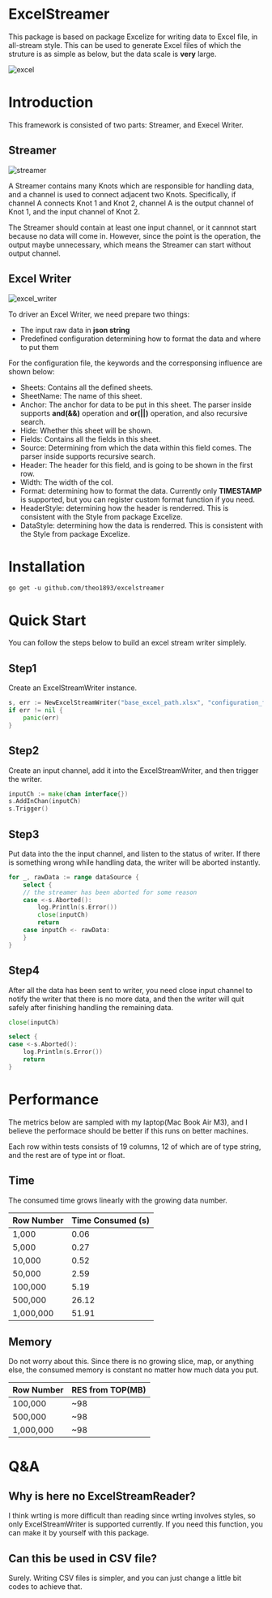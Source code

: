 # ExcelStreamer

This package is based on package Excelize for writing data to Excel file, in all-stream style. This can be used to generate Excel files of which the struture is as simple as below, but the data scale is **very** large. 

![excel](./assets/excel.png)

# Introduction

This framework is consisted of two parts: Streamer, and Execel Writer.

## Streamer

![streamer](./assets/streamer.png)

A Streamer contains many Knots which are responsible for handling data, and a channel is used to connect adjacent two Knots. Specifically, if channel A connects Knot 1 and Knot 2, channel A is the output channel of Knot 1, and the input channel of Knot 2.

The Streamer should contain at least one input channel, or it cannnot start because no data will come in. However, since the point is the operation, the output maybe unnecessary, which means the Streamer can start without output channel.

## Excel Writer

![excel_writer](./assets/excel_writer.png)

To driver an Excel Writer, we need prepare two things: 

* The input raw data in **json string**
* Predefined configuration determining how to format the data and where to put them

For the configuration file, the keywords and the corresponsing influence are shown below:

* Sheets: Contains all the defined sheets.
* SheetName: The name of this sheet.
* Anchor: The anchor for data to be put in this sheet. The parser inside supports **and(&&)** operation and **or(||)** operation, and also recursive search.
* Hide: Whether this sheet will be shown.
* Fields: Contains all the fields in this sheet.
* Source: Determining from which the data within this field comes. The parser inside supports recursive search.
* Header: The header for this field, and is going to be shown in the first row.
* Width: The width of the col.
* Format: determining how to format the data. Currently only **TIMESTAMP** is supported, but you can register custom format function if you need.
* HeaderStyle: determining how the header is renderred. This is consistent with the Style from package Excelize.
* DataStyle: determining how the data is renderred. This is consistent with the Style from package Excelize.

# Installation

```shell
go get -u github.com/theo1893/excelstreamer
```

# Quick Start

You can follow the steps below to build an excel stream writer simplely.

## Step1

Create an ExcelStreamWriter instance.

```go
s, err := NewExcelStreamWriter("base_excel_path.xlsx", "configuration_file_path.yml", "dst_excel_path.xlsx")
if err != nil {
	panic(err)
}
```

## Step2

Create an input channel, add it into the ExcelStreamWriter, and then trigger the writer.

```go
inputCh := make(chan interface{})
s.AddInChan(inputCh)
s.Trigger()
```

## Step3

Put data into the the input channel, and listen to the status of writer. If there is something wrong while handling data, the writer will be aborted instantly.

```go
for _, rawData := range dataSource {
	select {
	// the streamer has been aborted for some reason
	case <-s.Aborted():
		log.Println(s.Error())
		close(inputCh)
		return
	case inputCh <- rawData:
	}
}
```

## Step4

After all the data has been sent to writer, you need close input channel to notify the writer that there is no more data, and then the writer will quit safely after finishing handling the remaining data.

```go
close(inputCh)

select {
case <-s.Aborted():
	log.Println(s.Error())
	return
}
```

# Performance

The metrics below are sampled with my laptop(Mac Book Air M3), and I believe the performace should be better if this runs on better machines.

Each row within tests consists of 19 columns, 12 of which are of type string, and the rest are of type int or float.

## Time

The consumed time grows linearly with the growing data number.

| Row Number | Time Consumed (s) |
| ---------- | ----------------- |
| 1,000      | 0.06              |
| 5,000      | 0.27              |
| 10,000     | 0.52              |
| 50,000     | 2.59              |
| 100,000    | 5.19              |
| 500,000    | 26.12             |
| 1,000,000  | 51.91             |

## Memory

Do not worry about this. Since there is no growing slice, map, or anything else, the consumed memory is constant no matter how much data you put.

| Row Number | RES from TOP(MB) |
| ---------- | ---------------- |
| 100,000    | ~98              |
| 500,000    | ~98              |
| 1,000,000  | ~98              |

# Q&A

## Why is here no ExcelStreamReader?

I think wrting is more difficult than reading since wrting involves styles,  so only ExcelStreamWriter is supported currently. If you need this function, you can make it by yourself with this package.

## Can this be used in CSV file?

Surely. Writing CSV files is simpler, and you can just change a little bit codes to achieve that.

